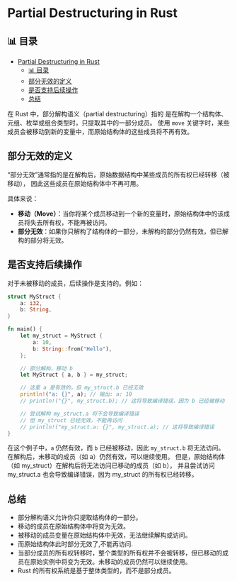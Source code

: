 ﻿# Partial Destructuring in Rust


## 📊 目录

- [Partial Destructuring in Rust](#partial-destructuring-in-rust)
  - [📊 目录](#-目录)
  - [部分无效的定义](#部分无效的定义)
  - [是否支持后续操作](#是否支持后续操作)
  - [总结](#总结)


在 Rust 中，部分解构语义（partial destructuring）指的
是在解构一个结构体、元组、枚举或组合类型时，只提取其中的一部分成员。
使用 `move` 关键字时，某些成员会被移动到新的变量中，而原始结构体的这些成员将不再有效。

## 部分无效的定义

“部分无效”通常指的是在解构后，原始数据结构中某些成员的所有权已经转移（被移动），
因此这些成员在原始结构体中不再可用。

具体来说：

- **移动（Move）**：当你将某个成员移动到一个新的变量时，原始结构体中的该成员将失去所有权，不能再被访问。
- **部分无效**：如果你只解构了结构体的一部分，未解构的部分仍然有效，但已解构的部分将无效。

## 是否支持后续操作

对于未被移动的成员，后续操作是支持的。例如：

```rust
struct MyStruct {
    a: i32,
    b: String,
}

fn main() {
    let my_struct = MyStruct {
        a: 10,
        b: String::from("Hello"),
    };

    // 部分解构，移动 b
    let MyStruct { a, b } = my_struct;

    // 这里 a 是有效的，但 my_struct.b 已经无效
    println!("a: {}", a); // 输出: a: 10
    // println!("{}", my_struct.b); // 这将导致编译错误，因为 b 已经被移动

    // 尝试解构 my_struct.a 将不会导致编译错误
    // 但 my_struct 已经无效，不能再访问
    // println!("my_struct.a: {}", my_struct.a); // 这将导致编译错误
}
```

在这个例子中，`a` 仍然有效，而 `b` 已经被移动，因此 `my_struct.b` 将无法访问。
在解构后，未移动的成员（如 a）仍然有效，可以继续使用。
但是，原始结构体（如 my_struct）在解构后将无法访问已移动的成员（如 b），
并且尝试访问 my_struct.a 也会导致编译错误，因为 my_struct 的所有权已经转移。

## 总结

- 部分解构语义允许你只提取结构体的一部分。
- 移动的成员在原始结构体中将变为无效。
- 被移动的成员变量在原始结构体中无效，无法继续解构或访问。
- 而原始结构体此时部分无效了,不能再访问.
- 当部分成员的所有权转移时，整个类型的所有权并不会被转移，但已移动的成员在原始实例中将变为无效。未移动的成员仍然可以继续使用。
- Rust 的所有权系统是基于整体类型的，而不是部分成员。
